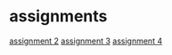 # assignments

[assignment 2](https://github.com/ncktb/assignments/blob/master/assignment2%20(1)(1).ipynb)
[assignment 3](https://github.com/ncktb/assignments/blob/master/assignment3%2010-4.ipynb)
[assignment 4](https://github.com/ncktb/assignments/blob/master/assignment4%20nw%2024%204.ipynb)
